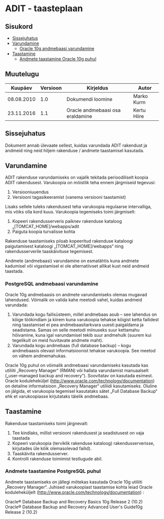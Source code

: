# ADIT - taasteplaan

## Sisukord

- [Sissejuhatus](#sissejuhatus)
- [Varundamine](#varundamine)
   * [Oracle 10g andmebaasi varundamine](#varundus-oracle)   
- [Taastamine](#taastamine)
   * [Andmete taastamine Oracle 10g puhul](#taaste-oracle)   
   
   
## Muutelugu

| Kuupäev | Versioon | Kirjeldus | Autor |
| --- | --- | --- | --- |
| 08.08.2010 | 1.0 | Dokumendi loomine | Marko Kurm |
| 23.11.2016 | 1.1 | Oracle andmebaasi osa eraldamine | Kertu Hiire |

## Sissejuhatus

Dokument annab ülevaate sellest, kuidas varundada ADIT rakendust ja andmeid ning neid hiljem rakenduse / andmete taastamisel kasutada.

## Varundamine

ADIT rakenduse varundamiseks on vajalik tekitada perioodiliselt koopia ADIT rakendusest. Varukoopia on mõistlik teha ennem järgmiseid tegevusi:

1. Versiooniuuendus
2. Versiooni tagasikeeramist (vanema versiooni taastamist)

Lisaks sellele tuleks rakendusest teha varukoopia regulaarse intervalliga, mis võiks olla kord kuus. Varukoopia tegemiseks toimi järgmiselt:

1. Kopeeri rakendusserveris paiknev rakenduse kataloog „[TOMCAT_HOME]/webapps/adit
2. Paiguta koopia turvalisse kohta

Rakenduse taastamiseks piisab kopeeritud rakenduse kataloogi paigutamisest kataloogi „[TOMCAT_HOME]/webapps“ ning rakendusserverile taaskäivituse tegemisest.

Andmete (andmebaasi) varundamine on esmatähtis kuna andmete kadumisel või vigastamisel ei ole alternatiivset allikat kust neid andmeid taastada. 

<a name="varundus-oracle"></a>
### PostgreSQL andmebaasi varundamine
Oracle 10g andmebaasis on andmete varundamiseks olemas mugavad lahendused. Võimalik on valida kahe meetodi vahel, kuidas andmeid varundada:

1. Varundada kogu failisüsteem, millel andmebaas asub – see lahendus on kõige töökindlam ja kiirem kuna varukoopia tehakse kõigist ketta failidest ning taastamisel ei pea andmebaasitarkvara uuesti paigaldama ja seadistama. Samas on selle meetodi miinuseks suur kettamahu hõivamine, kuna igal varundamisel tekib suur andmehulk (suurem kui tegelikult on meid huvitavate andmete maht).
2. Varundada kogu andmebaas (full database backup) – kogu andmebaasis olevast informatsioonist tehakse varukoopia. See meetod on vähem andmemahukas.

Oracle 10g puhul on võimalik andmebaasi varundamiseks kasutada kas utiliiti „Recovery Manager“ (RMAN) või hallata varundamist manuaalselt („user-managed backup and recovery“). Soovitatav on kasutada esimest. Oracle koduleheküljel (http://www.oracle.com/technology/documentation) on detailne informatsioon „Recovery Manager“ utiliidi kasutamiseks. Oluline on jälgida, et varukoopia tegemisel kasutataks sätet „Full Database Backup“ ehk et varukoopiasse kirjutataks täielik andmebaas.

## Taastamine

Rakenduse taastamiseks toimi järgnevalt: 

1. Tee kindlaks, millist versiooni rakendusest ja seadistusest on vaja taastada
2. Kopeeri varukoopia (terviklik rakenduse kataloog) rakendusserverisse, kirjutades üle kõik olemasolevad failid).
3. Taaskäivita rakendusserver.
4. Kontrolli rakenduse toimimist testlugude abil.

<a name="taaste-oracle"></a>
### Andmete taastamine PostgreSQL puhul

Andmete taastamiseks on jällegi mõtekas kasutada Oracle 10g utiliiti „Recovery Manager“. Juhised varukoopiast taastamise kohta leiad Oracle koduleheküljelt (http://www.oracle.com/technology/documentation) :

Oracle® Database Backup and Recovery Basics 10g Release 2 (10.2)
Oracle® Database Backup and Recovery Advanced User's Guide10g Release 2 (10.2)


